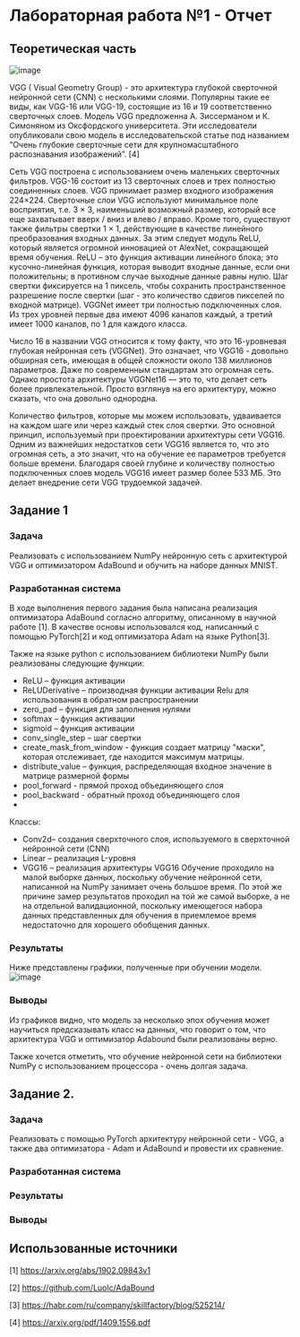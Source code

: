 # Лабораторная работа №1 - Отчет
## Теоретическая часть
![image](https://user-images.githubusercontent.com/91135334/207711733-b1e9aa84-0165-4fc4-b0eb-4d41dc5594b7.png)

VGG ( Visual Geometry Group) -  это архитектура глубокой сверточной нейронной сети (CNN) с несколькими слоями. Популярны такие ее виды, как VGG-16 или VGG-19, состоящие из 16 и 19 соответственно сверточных слоев. Модель VGG предложенна А. Зиссерманом и К. Симоняном из Оксфордского университета. Эти исследователи опубликовали свою модель в исследовательской статье под названием “Очень глубокие сверточные сети для крупномасштабного распознавания изображений”. [4]

Сеть VGG построена с использованием очень маленьких сверточных фильтров. VGG-16 состоит из 13 сверточных слоев и трех полностью соединенных слоев. VGG принимает размер входного изображения 224×224. Сверточные слои VGG используют минимальное поле восприятия, т.е. 3 × 3, наименьший возможный размер, который все еще захватывает вверх / вниз и влево / вправо. Кроме того, существуют также фильтры свертки 1 × 1, действующие  в качестве линейного преобразования входных данных. За этим следует модуль ReLU, который является огромной инновацией от AlexNet, сокращающей время обучения. ReLU – это  функция активации линейного блока; это кусочно-линейная функция, которая выводит входные данные, если они положительны; в противном случае выходные данные равны нулю. Шаг свертки фиксируется на 1 пиксель, чтобы сохранить пространственное разрешение после свертки (шаг - это количество сдвигов пикселей по входной матрице).  VGGNet имеет три полностью подключенных слоя. Из трех уровней первые два имеют 4096 каналов каждый, а третий имеет 1000 каналов, по 1 для каждого класса.

Число 16 в названии VGG относится к тому факту, что это 16-уровневая глубокая нейронная сеть (VGGNet). Это означает, что VGG16 - довольно обширная сеть, имеющая в общей сложности около 138 миллионов параметров. Даже по современным стандартам это огромная сеть. Однако простота архитектуры VGGNet16 — это то, что делает сеть более привлекательной. Просто взглянув на его архитектуру, можно сказать, что она довольно однородна.

Количество фильтров, которые мы можем использовать, удваивается на каждом шаге или через каждый стек слоя свертки. Это основной принцип, используемый при проектировании архитектуры сети VGG16. Одним из важнейших недостатков сети VGG16 является то, что это огромная сеть, а это значит, что на обучение ее параметров требуется больше времени. Благодаря своей глубине и количеству полностью подключенных слоев модель VGG16 имеет размер более 533 МБ. Это делает внедрение сети VGG трудоемкой задачей.

## Задание 1

### Задача
Реализовать c использованием NumPy нейронную сеть с архитектурой VGG и оптимизатором AdaBound и обучить на наборе данных MNIST.
### Разработанная система
В ходе выполнения первого задания была написана реализация оптимизатора AdaBound согласно алгоритму, описанному в научной работе [1]. В качестве основы использовался код, написанный с помощью PyTorch[2] и код оптимизатора Adam на языке Python[3].  

Также на языке python с использованием библиотеки NumPy были реализованы следующие функции:
* ReLU – функция активации
* ReLUDerivative – производная функции активации Relu для использования в обратном распространении
* zero_pad – функция для заполнения нулями
* softmax – функция активации
* sigmoid – функция активации
* conv_single_step – шаг свертки
* create_mask_from_window - функция создает матрицу "маски", которая отслеживает, где находится максимум матрицы.
* distribute_value – функция, распределяющая входное значение в матрице размерной формы
* pool_forward - прямой проход объединяющего слоя
* pool_backward - обратный проход объединяющего слоя
* 
Классы:
* Conv2d– создания сверхточного слоя, используемого в сверхточной нейронной сети (CNN)
* Linear – реализация L-уровня
* VGG16 – реализация архитектуры VGG16
Обучение проходило на малой выборке данных, поскольку обучение нейронной сети, написанной на NumPy занимает очень большое время. По этой же причине замер результатов проходил на той же самой выборке, а не на отдельной валидационной, поскольку имеющегося набора данных представленных для обучения в приемлемое время недостаточно для хорошего обобщения данных. 


### Результаты
Ниже представлены графики, полученные при обучении модели. 
![image](https://user-images.githubusercontent.com/91135334/207713125-e07e64d5-38e5-41b9-b1c7-877421fa4f26.png)

### Выводы
Из графиков видно, что модель за несколько эпох обучения может научиться предсказывать класс на данных, что говорит о том, что архитектура VGG и оптимизатор   Adabound были реализованы верно. 

Также хочется отметить, что обучение нейронной сети на библиотеки  NumPy с использованием процессора - очень долгая задача.

## Задание 2. 

### Задача
Реализовать с помощью PyTorch архитектуру нейронной сети -  VGG, а также два оптимизатора -  Adam и  AdaBound и провести их сравнение.
### Разработанная система

### Результаты

### Выводы


## Использованные источники

[1] https://arxiv.org/abs/1902.09843v1

[2] https://github.com/Luolc/AdaBound

[3] https://habr.com/ru/company/skillfactory/blog/525214/

[4] https://arxiv.org/pdf/1409.1556.pdf
